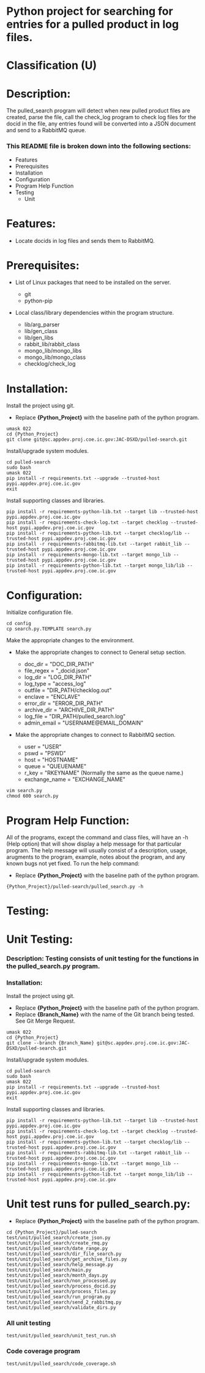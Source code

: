 # Python project for searching for entries for a pulled product in log files.
# Classification (U)

# Description:
  The pulled_search program will detect when new pulled product files are created, parse the file, call the check_log program to check log files for the docid in the file, any entries found will be converted into a JSON document and send to a RabbitMQ queue.

###  This README file is broken down into the following sections:
  * Features
  * Prerequisites
  * Installation
  * Configuration
  * Program Help Function
  * Testing
    - Unit


# Features:
  * Locate docids in log files and sends them to RabbitMQ.


# Prerequisites:

  * List of Linux packages that need to be installed on the server.
    - git
    - python-pip

  * Local class/library dependencies within the program structure.
    - lib/arg_parser
    - lib/gen_class
    - lib/gen_libs
    - rabbit_lib/rabbit_class
    - mongo_lib/mongo_libs
    - mongo_lib/mongo_class
    - checklog/check_log


# Installation:

Install the project using git.
  * Replace **{Python_Project}** with the baseline path of the python program.

```
umask 022
cd {Python_Project}
git clone git@sc.appdev.proj.coe.ic.gov:JAC-DSXD/pulled-search.git
```

Install/upgrade system modules.

```
cd pulled-search
sudo bash
umask 022
pip install -r requirements.txt --upgrade --trusted-host pypi.appdev.proj.coe.ic.gov
exit
```

Install supporting classes and libraries.
```
pip install -r requirements-python-lib.txt --target lib --trusted-host pypi.appdev.proj.coe.ic.gov
pip install -r requirements-check-log.txt --target checklog --trusted-host pypi.appdev.proj.coe.ic.gov
pip install -r requirements-python-lib.txt --target checklog/lib --trusted-host pypi.appdev.proj.coe.ic.gov
pip install -r requirements-rabbitmq-lib.txt --target rabbit_lib --trusted-host pypi.appdev.proj.coe.ic.gov
pip install -r requirements-mongo-lib.txt --target mongo_lib --trusted-host pypi.appdev.proj.coe.ic.gov
pip install -r requirements-python-lib.txt --target mongo_lib/lib --trusted-host pypi.appdev.proj.coe.ic.gov
```


# Configuration:

Initialize configuration file.
```
cd config
cp search.py.TEMPLATE search.py
```

Make the appropriate changes to the environment.
  * Make the appropriate changes to connect to General setup section.
    - doc_dir = "DOC_DIR_PATH"
    - file_regex = "_docid.json"
    - log_dir = "LOG_DIR_PATH"
    - log_type = "access_log"
    - outfile = "DIR_PATH/checklog.out"
    - enclave = "ENCLAVE"
    - error_dir = "ERROR_DIR_PATH"
    - archive_dir = "ARCHIVE_DIR_PATH"
    - log_file = "DIR_PATH/pulled_search.log"
    - admin_email = "USERNAME@EMAIL_DOMAIN"

  * Make the appropriate changes to connect to RabbitMQ section.
    - user = "USER"
    - pswd = "PSWD"
    - host = "HOSTNAME"
    - queue = "QUEUENAME"
    - r_key = "RKEYNAME" (Normally the same as the queue name.)
    - exchange_name = "EXCHANGE_NAME"

```
vim search.py
chmod 600 search.py
```

# Program Help Function:

  All of the programs, except the command and class files, will have an -h (Help option) that will show display a help message for that particular program.  The help message will usually consist of a description, usage, arugments to the program, example, notes about the program, and any known bugs not yet fixed.  To run the help command:
  * Replace **{Python_Project}** with the baseline path of the python program.

```
{Python_Project}/pulled-search/pulled_search.py -h
```


# Testing:

# Unit Testing:

### Description: Testing consists of unit testing for the functions in the pulled_search.py program.

### Installation:

Install the project using git.
  * Replace **{Python_Project}** with the baseline path of the python program.
  * Replace **{Branch_Name}** with the name of the Git branch being tested.  See Git Merge Request.

```
umask 022
cd {Python_Project}
git clone --branch {Branch_Name} git@sc.appdev.proj.coe.ic.gov:JAC-DSXD/pulled-search.git
```

Install/upgrade system modules.

```
cd pulled-search
sudo bash
umask 022
pip install -r requirements.txt --upgrade --trusted-host pypi.appdev.proj.coe.ic.gov
exit
```

Install supporting classes and libraries.
```
pip install -r requirements-python-lib.txt --target lib --trusted-host pypi.appdev.proj.coe.ic.gov
pip install -r requirements-check-log.txt --target checklog --trusted-host pypi.appdev.proj.coe.ic.gov
pip install -r requirements-python-lib.txt --target checklog/lib --trusted-host pypi.appdev.proj.coe.ic.gov
pip install -r requirements-rabbitmq-lib.txt --target rabbit_lib --trusted-host pypi.appdev.proj.coe.ic.gov
pip install -r requirements-mongo-lib.txt --target mongo_lib --trusted-host pypi.appdev.proj.coe.ic.gov
pip install -r requirements-python-lib.txt --target mongo_lib/lib --trusted-host pypi.appdev.proj.coe.ic.gov
```

# Unit test runs for pulled_search.py:
  * Replace **{Python_Project}** with the baseline path of the python program.

```
cd {Python_Project}/pulled-search
test/unit/pulled_search/create_json.py
test/unit/pulled_search/create_rmq.py
test/unit/pulled_search/date_range.py
test/unit/pulled_search/dir_file_search.py
test/unit/pulled_search/get_archive_files.py
test/unit/pulled_search/help_message.py
test/unit/pulled_search/main.py
test/unit/pulled_search/month_days.py
test/unit/pulled_search/non_processed.py
test/unit/pulled_search/process_docid.py
test/unit/pulled_search/process_files.py
test/unit/pulled_search/run_program.py
test/unit/pulled_search/send_2_rabbitmq.py
test/unit/pulled_search/validate_dirs.py
```

### All unit testing
```
test/unit/pulled_search/unit_test_run.sh
```

### Code coverage program
```
test/unit/pulled_search/code_coverage.sh
```

